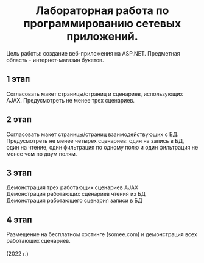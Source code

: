 <h1 align="center">Лабораторная работа по программированию сетевых приложений.</h1>
Цель работы: создание веб-приложения на ASP.NET. Предметная область - интернет-магазин букетов.

## 1 этап
Согласовать макет страницы/страниц и сценариев, использующих AJAX. Предусмотреть не менее трех сценариев.

## 2 этап
Согласовать макет страницы/страниц взаимодействующих с БД. Предусмотреть не менее четырех сценариев: один на запись в БД, один
на чтение, один фильтрация по одному полю и один фильтрация не менее чем по двум полям.

## 3 этап
Демонстрация трех работающих сценариев AJAX<br>
Демонстрация работающих сценариев чтения из БД<br>
Демонстрация работающего сценария записи в БД<br>

## 4 этап
Размещение на бесплатном хостинге (somee.com) и демонстрация всех работающих
сценариев. 
 <br><br>(2022 г.)
